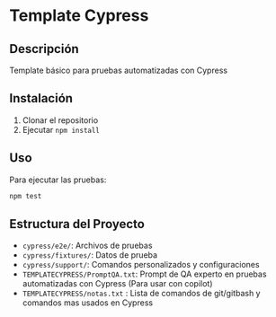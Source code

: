# Template Cypress

## Descripción
Template básico para pruebas automatizadas con Cypress

## Instalación
1. Clonar el repositorio
2. Ejecutar `npm install`

## Uso
Para ejecutar las pruebas:
```bash
npm test
```

## Estructura del Proyecto
- `cypress/e2e/`: Archivos de pruebas
- `cypress/fixtures/`: Datos de prueba
- `cypress/support/`: Comandos personalizados y configuraciones
- `TEMPLATECYPRESS/PromptQA.txt`: Prompt de QA experto en pruebas automatizadas con Cypress (Para usar con copilot)
- `TEMPLATECYPRESS/notas.txt` : Lista de comandos de git/gitbash y  comandos mas usados en Cypress
